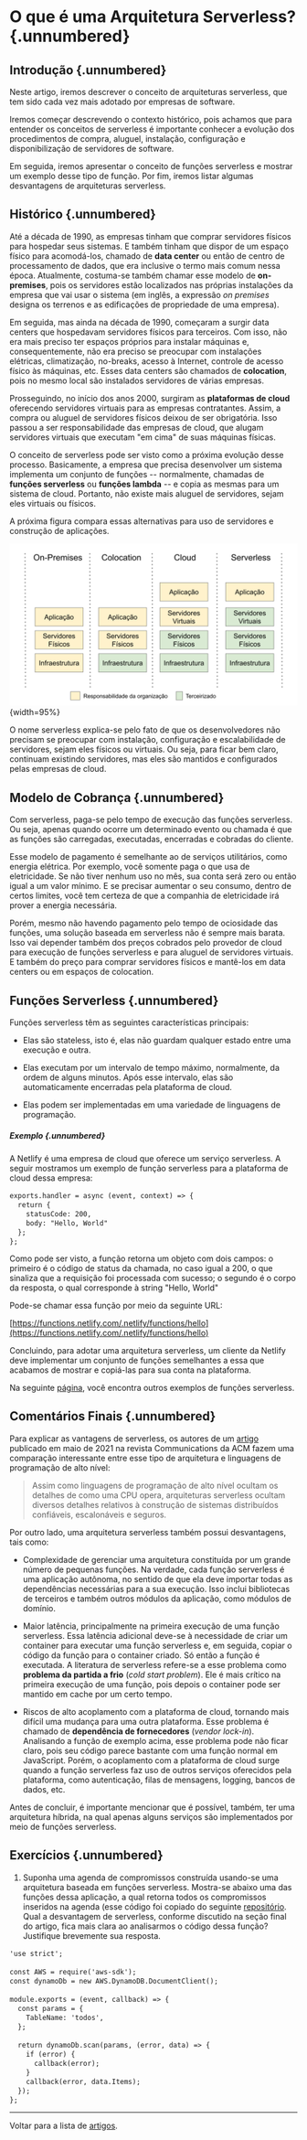 # O que é uma Arquitetura Serverless?  {.unnumbered}

## Introdução {.unnumbered}

Neste artigo, iremos descrever o conceito de arquiteturas 
serverless, que tem sido cada vez mais adotado por empresas 
de software.

Iremos começar descrevendo o contexto histórico, pois achamos que 
para entender os conceitos de serverless é importante conhecer
a evolução dos procedimentos de compra, aluguel, instalação, 
configuração e disponibilização de servidores de software. 

Em seguida, iremos apresentar o conceito de funções serverless
e mostrar um exemplo desse tipo de função. Por fim, iremos 
listar algumas desvantagens de arquiteturas serverless.

## Histórico {.unnumbered}

Até a década de 1990, as empresas tinham que comprar 
servidores físicos para hospedar seus sistemas. E também tinham 
que dispor de um espaço físico para acomodá-los, chamado
de **data center** ou então de centro de processamento de
dados, que era inclusive o termo mais comum nessa época. 
Atualmente, costuma-se também chamar esse modelo de **on-premises**, 
pois os servidores estão localizados nas próprias instalações da 
empresa que vai usar o sistema (em inglês, a expressão 
*on premises* designa os terrenos e as edificações de propriedade 
de uma empresa).

Em seguida, mas ainda na década de 1990, começaram a surgir 
data centers que hospedavam servidores físicos para terceiros. 
Com isso, não era mais preciso ter espaços próprios para instalar 
máquinas e, consequentemente, não era preciso se preocupar com 
instalações elétricas, climatização, no-breaks, acesso à Internet, 
controle de acesso físico às máquinas, etc. Esses data centers são 
chamados de **colocation**, pois no mesmo local são instalados 
servidores de várias empresas.


Prosseguindo, no início dos anos 2000, surgiram as **plataformas 
de cloud** oferecendo servidores virtuais para as empresas contratantes. 
Assim, a compra ou aluguel de servidores físicos deixou de ser obrigatória. 
Isso passou a ser responsabilidade das empresas de cloud, que 
alugam servidores virtuais que executam "em cima" de suas máquinas 
físicas. 

O conceito de serverless pode ser visto como a próxima evolução 
desse processo. Basicamente, a empresa que precisa desenvolver
um sistema implementa um conjunto de funções -- normalmente,
chamadas de **funções serverless** ou **funções lambda** -- e 
copia as mesmas para um sistema de cloud. Portanto, não existe 
mais aluguel de servidores, sejam eles virtuais ou físicos. 

A próxima figura compara essas alternativas para uso de servidores 
e construção de aplicações.

![Comparando On-Premises, Colocation, Cloud e Serverless](./figs/serverless.svg){width=95%}

O nome serverless explica-se pelo fato de que os desenvolvedores
não precisam se preocupar com instalação, configuração e 
escalabilidade de servidores, sejam eles físicos ou virtuais.
Ou seja, para ficar bem claro, continuam existindo servidores, 
mas eles são mantidos e configurados pelas empresas de cloud.

## Modelo de Cobrança {.unnumbered}

Com serverless, paga-se pelo tempo de execução das funções 
serverless. Ou seja, apenas quando ocorre um determinado evento 
ou chamada é que as funções são carregadas, executadas, encerradas
e cobradas do cliente.

Esse modelo de pagamento é semelhante ao de serviços utilitários, 
como energia elétrica. Por exemplo, você somente paga o que usa de 
eletricidade. Se não tiver nenhum uso no mês, sua conta será zero ou
então igual a um valor mínimo. E se precisar aumentar o seu consumo, 
dentro de certos limites, você tem certeza de que a companhia de 
eletricidade irá prover a energia necessária.

Porém, mesmo não havendo pagamento pelo tempo 
de ociosidade das funções, uma solução baseada em serverless não é 
sempre mais barata. Isso vai depender também dos preços cobrados pelo 
provedor de cloud para execução de funções serverless e para aluguel de 
servidores virtuais. E também do preço para comprar servidores físicos 
e mantê-los em data centers ou em espaços de colocation.

## Funções Serverless {.unnumbered}

Funções serverless têm as seguintes características principais:

* Elas são stateless, isto é, elas não guardam qualquer estado entre 
uma execução e outra.

* Elas executam por um intervalo de tempo máximo, normalmente, da 
ordem de alguns minutos. Após esse intervalo, elas são automaticamente
encerradas pela plataforma de cloud.

* Elas podem ser implementadas em uma variedade de linguagens de 
programação.

##### Exemplo {.unnumbered}

A Netlify é uma empresa de cloud que oferece um serviço serverless.
A seguir mostramos um exemplo de função serverless para a
plataforma de cloud dessa empresa:

```
exports.handler = async (event, context) => {
  return {
    statusCode: 200,
    body: "Hello, World"
  };
};
```

Como pode ser visto, a função retorna um objeto com dois campos:
o primeiro é o código de status da chamada, no caso igual a 200,
o que sinaliza que a requisição foi processada com sucesso; o segundo
é o corpo da resposta, o qual corresponde à string "Hello, World"

Pode-se chamar essa função por meio da seguinte URL:

[https://functions.netlify.com/.netlify/functions/hello](https://functions.netlify.com/.netlify/functions/hello)

Concluindo, para adotar uma arquitetura serverless, um cliente da 
Netlify deve implementar um conjunto de funções semelhantes a essa 
que acabamos de mostrar e copiá-las para sua conta na plataforma. 

Na seguinte [página](https://functions.netlify.com/playground/), 
você encontra outros exemplos de funções serverless.


## Comentários Finais {.unnumbered}

Para explicar as vantagens de serverless, os autores de um 
[artigo](https://m-cacm.acm.org/magazines/2021/5/252179-what-serverless-computing-is-and-should-become/fulltext)
publicado em maio de 2021 na revista Communications da ACM
fazem uma comparação interessante entre esse tipo de arquitetura
e linguagens de programação de alto nível:

> Assim como linguagens de programação de alto nível ocultam os detalhes 
de como uma CPU opera, arquiteturas serverless ocultam diversos detalhes 
relativos à construção de sistemas distribuídos confiáveis, escalonáveis
e seguros.

Por outro lado, uma arquitetura serverless também possui 
desvantagens, tais como:

* Complexidade de gerenciar uma arquitetura constituída por um
grande número de pequenas funções. Na verdade, cada função
serverless é uma aplicação autônoma, no sentido de que ela
deve importar todas as dependências necessárias para a sua 
execução. Isso inclui bibliotecas de terceiros e também
outros módulos da aplicação, como módulos de domínio.

* Maior latência, principalmente na primeira execução de uma 
função serverless. Essa latência adicional deve-se à necessidade
de criar um container para executar uma função serverless
e, em seguida, copiar o código da função para o container criado. 
Só então a função é executada. A literatura de serverless refere-se 
a esse problema como **problema da partida a frio** (*cold start 
problem*). Ele é mais crítico na primeira execução de uma função, 
pois depois o container pode ser mantido em cache por um certo tempo.

* Riscos de alto acoplamento com a plataforma de cloud, tornando mais 
difícil uma mudança para uma outra plataforma. Esse  problema é 
chamado de **dependência de fornecedores** (*vendor lock-in*).
Analisando a função de exemplo acima, esse problema pode não ficar 
claro, pois seu código parece bastante com uma função normal 
em JavaScript. Porém, o acoplamento com a plataforma 
de cloud surge quando a função serverless faz uso de outros serviços 
oferecidos pela plataforma, como autenticação, filas de mensagens, 
logging, bancos de dados, etc.

Antes de concluir, é importante mencionar que é possível, também, 
ter uma arquitetura híbrida, na qual apenas alguns serviços são
implementados por meio de funções serverless.

## Exercícios  {.unnumbered}

1. Suponha uma agenda de compromissos construída usando-se uma arquitetura
baseada em funções serverless. Mostra-se abaixo uma das funções dessa
aplicação, a qual retorna todos os compromissos inseridos na agenda
(esse código foi copiado do seguinte
[repositório](https://github.com/pmuens/serverless-book). Qual a 
desvantagem de serverless, conforme discutido na seção final do artigo, 
fica mais clara ao analisarmos o código dessa função? Justifique brevemente 
sua resposta.

```
'use strict';

const AWS = require('aws-sdk');
const dynamoDb = new AWS.DynamoDB.DocumentClient();

module.exports = (event, callback) => {
  const params = {
    TableName: 'todos',
  };

  return dynamoDb.scan(params, (error, data) => {
    if (error) {
      callback(error);
    }
    callback(error, data.Items);
  });
};
```



* * * 

Voltar para a lista de [artigos](./artigos.html).
